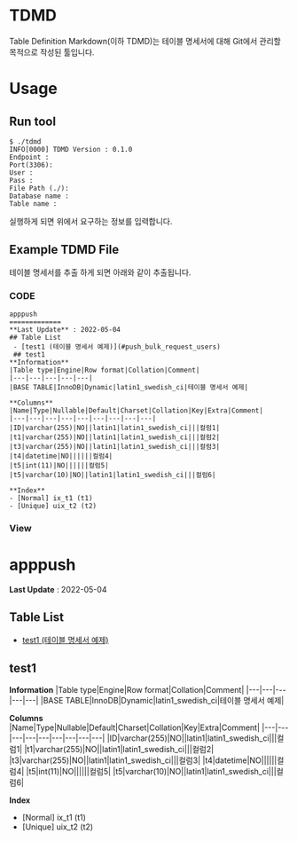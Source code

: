 # TDMD
Table Definition Markdown(이하 TDMD)는 테이블 명세서에 대해 Git에서 관리할 목적으로 작성된 툴입니다.

# Usage
## Run tool
```
$ ./tdmd
INFO[0000] TDMD Version : 0.1.0                         
Endpoint : 
Port(3306): 
User : 
Pass : 
File Path (./): 
Database name :
Table name : 
```
실행하게 되면 위에서 요구하는 정보를 입력합니다. 

## Example TDMD File
테이블 명세서를 추출 하게 되면 아래와 같이 추출됩니다.

### CODE
```
apppush 
=============
**Last Update** : 2022-05-04
## Table List
 - [test1 (테이블 명세서 예제)](#push_bulk_request_users)
 ## test1
**Information**
|Table type|Engine|Row format|Collation|Comment|
|---|---|---|---|---|
|BASE TABLE|InnoDB|Dynamic|latin1_swedish_ci|테이블 명세서 예제|

**Columns**
|Name|Type|Nullable|Default|Charset|Collation|Key|Extra|Comment|
|---|---|---|---|---|---|---|---|---|
|ID|varchar(255)|NO||latin1|latin1_swedish_ci|||컬럼1|
|t1|varchar(255)|NO||latin1|latin1_swedish_ci|||컬럼2|
|t3|varchar(255)|NO||latin1|latin1_swedish_ci|||컬럼3|
|t4|datetime|NO||||||컬럼4|
|t5|int(11)|NO||||||컬럼5|
|t5|varchar(10)|NO||latin1|latin1_swedish_ci|||컬럼6|

**Index**
- [Normal] ix_t1 (t1)
- [Unique] uix_t2 (t2)

```
### View

apppush 
=============
**Last Update** : 2022-05-04
## Table List
 - [test1 (테이블 명세서 예제)](#push_bulk_request_users)
 ## test1
**Information**
|Table type|Engine|Row format|Collation|Comment|
|---|---|---|---|---|
|BASE TABLE|InnoDB|Dynamic|latin1_swedish_ci|테이블 명세서 예제|

**Columns**
|Name|Type|Nullable|Default|Charset|Collation|Key|Extra|Comment|
|---|---|---|---|---|---|---|---|---|
|ID|varchar(255)|NO||latin1|latin1_swedish_ci|||컬럼1|
|t1|varchar(255)|NO||latin1|latin1_swedish_ci|||컬럼2|
|t3|varchar(255)|NO||latin1|latin1_swedish_ci|||컬럼3|
|t4|datetime|NO||||||컬럼4|
|t5|int(11)|NO||||||컬럼5|
|t5|varchar(10)|NO||latin1|latin1_swedish_ci|||컬럼6|

**Index**
- [Normal] ix_t1 (t1)
- [Unique] uix_t2 (t2)
